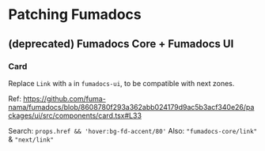# Patching Fumadocs

## (deprecated) Fumadocs Core + Fumadocs UI

### Card

Replace `Link` with `a` in `fumadocs-ui`, to be compatible with next zones.

Ref: https://github.com/fuma-nama/fumadocs/blob/8608780f293a362abb024179d9ac5b3acf340e26/packages/ui/src/components/card.tsx#L33

Search: `props.href && 'hover:bg-fd-accent/80'`
Also: `"fumadocs-core/link"` & `"next/link"`
